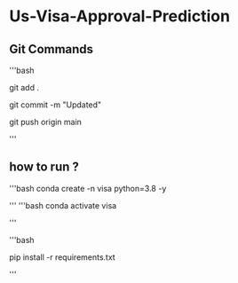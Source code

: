 # Us-Visa-Approval-Prediction

## Git Commands
'''bash

git add .

git commit -m "Updated"

git push origin main

'''

## how to run ?
'''bash
conda create -n visa python=3.8 -y

'''
'''bash
conda activate visa

'''

'''bash

pip install -r requirements.txt

'''